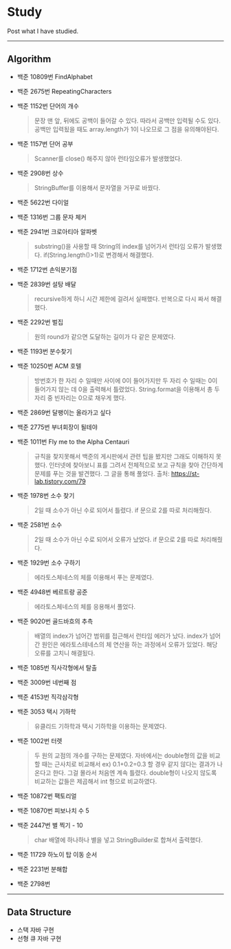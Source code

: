 # Study
Post what I have studied.
___
Algorithm
-
- 백준 10809번 FindAlphabet

- 백준 2675번 RepeatingCharacters

- 백준 1152번 단어의 개수
  > 문장 맨 앞, 뒤에도 공백이 들어갈 수 있다. 따라서 공백만 입력될 수도 있다.
공백만 입력됬을 때도 array.length가 1이 나오므로 그 점을 유의해야된다.

- 백준 1157번 단어 공부
  > Scanner를 close() 해주지 않아 런타임오류가 발생했었다.

- 백준 2908번 상수
  > StringBuffer를 이용해서 문자열을 거꾸로 바꿨다.

- 백준 5622번 다이얼

- 백준 1316번 그룹 문자 체커

- 백준 2941번 크로아티아 알파벳
  > substring()을 사용할 때 String의 index를 넘어가서 런타임 오류가 발생했다. if(String.length()>1)로 변경해서 해결했다.

- 백준 1712번 손익분기점

- 백준 2839번 설탕 배달
  > recursive하게 하니 시간 제한에 걸려서 실패했다. 반복으로 다시 짜서 해결했다.

- 백준 2292번 벌집
  > 원의 round가 같으면 도달하는 길이가 다 같은 문제였다.
  
- 백준 1193번 분수찾기

- 백준 10250번 ACM 호텔
  > 방번호가 한 자리 수 일때만 사이에 0이 들어가지만 두 자리 수 일때는 0이 들어가지 않는 데 0을 출력해서 틀렸었다. String.format을 이용해서 총 두 자리 중 빈자리는 0으로 채우게 했다.

- 백준 2869번 달팽이는 올라가고 싶다

- 백준 2775번 부녀회장이 될테야

- 백준 1011번 Fly me to the Alpha Centauri
  > 규칙을 찾지못해서 백준의 게시판에서 관련 팁을 봤지만 그래도 이해하지 못했다. 인터넷에 찾아보니 표를 그려서 전체적으로 보고 규칙을 찾아 간단하게 문제를 푸는 것을 발견했다. 그 글을 통해 풀었다. 출처: https://st-lab.tistory.com/79
  
- 백준 1978번 소수 찾기
  > 2일 때 소수가 아닌 수로 되어서 틀렸다. if 문으로 2를 따로 처리해줬다.
  
- 백준 2581번 소수
  > 2일 때 소수가 아닌 수로 되어서 오류가 났었다. if 문으로 2를 따로 처리해줬다.

- 백준 1929번 소수 구하기
  > 에라토스체네스의 체를 이용해서 푸는 문제였다.

- 백준 4948번 베르트랑 공준
  > 에라토스체네스의 체를 응용해서 풀었다.

- 백준 9020번 골드바흐의 추측
  > 배열의 index가 넘어간 범위를 접근해서 런타임 에러가 났다. index가 넘어간 원인은 에라토스테네스의 체 연산을 하는 과정에서 오류가 있었다. 해당 오류를 고치니 해결됬다.

- 백준 1085번 직사각형에서 탈출

- 백준 3009번 네번째 점

- 백준 4153번 직각삼각형

- 백준 3053 택시 기하학
  > 유클리드 기하학과 택시 기하학을 이용하는 문제였다.
  
- 백준 1002번 터렛
  > 두 원의 교점의 개수를 구하는 문제였다. 자바에서는 double형의 값을 비교할 때는 근사치로 비교해서 ex) 0.1+0.2=0.3 할 경우 같지 않다는 결과가 나온다고 한다. 그걸 몰라서 처음엔 계속 틀렸다. double형이 나오지 않도록 비교하는 값들은 제곱해서 int 형으로 비교하였다.
  
- 백준 10872번 팩토리얼

- 백준 10870번 피보나치 수 5

- 백준 2447번 별 찍기 - 10
  > char 배열에 하나하나 별을 넣고 StringBuilder로 합쳐서 출력했다.

- 백준 11729 하노이 탑 이동 순서

- 백준 2231번 분해합

- 백준 2798번 
_______
Data Structure
--
- 스택 자바 구현
- 선형 큐 자바 구현
